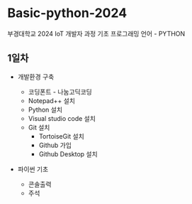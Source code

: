# Basic-python-2024
부경대학교 2024 IoT 개발자 과정 기초 프로그래밍 언어 - PYTHON

## 1일차 
- 개발환경 구축
    - 코딩폰트 - 나눔고딕코딩
    - Notepad++ 설치
    - Python 설치
    - Visual studio code 설치
    - Git 설치
        - TortoiseGit 설치
        - Github 가입
        - Github Desktop 설치 

- 파이썬 기초
    - 콘솔출력
    - 주석
